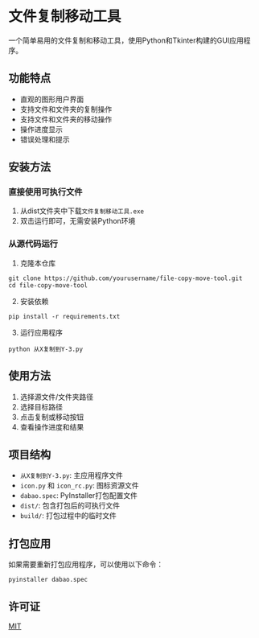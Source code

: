 # 文件复制移动工具

一个简单易用的文件复制和移动工具，使用Python和Tkinter构建的GUI应用程序。

## 功能特点
- 直观的图形用户界面
- 支持文件和文件夹的复制操作
- 支持文件和文件夹的移动操作
- 操作进度显示
- 错误处理和提示

## 安装方法

### 直接使用可执行文件
1. 从dist文件夹中下载`文件复制移动工具.exe`
2. 双击运行即可，无需安装Python环境

### 从源代码运行
1. 克隆本仓库
```
git clone https://github.com/yourusername/file-copy-move-tool.git
cd file-copy-move-tool
```

2. 安装依赖
```
pip install -r requirements.txt
```

3. 运行应用程序
```
python 从X复制到Y-3.py
```

## 使用方法
1. 选择源文件/文件夹路径
2. 选择目标路径
3. 点击复制或移动按钮
4. 查看操作进度和结果

## 项目结构
- `从X复制到Y-3.py`: 主应用程序文件
- `icon.py` 和 `icon_rc.py`: 图标资源文件
- `dabao.spec`: PyInstaller打包配置文件
- `dist/`: 包含打包后的可执行文件
- `build/`: 打包过程中的临时文件

## 打包应用
如果需要重新打包应用程序，可以使用以下命令：
```
pyinstaller dabao.spec
```

## 许可证
[MIT](LICENSE)
